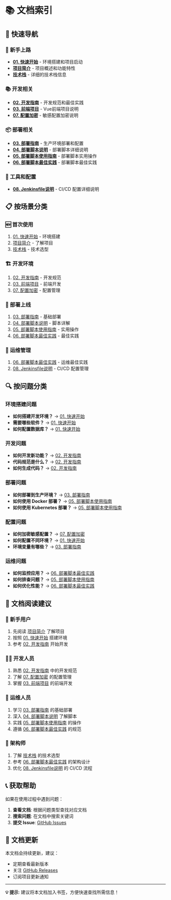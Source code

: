 # 📚 文档索引

## 🎯 快速导航

### 🚀 新手上路
- **[01. 快速开始](01-快速开始.md)** - 环境搭建和项目启动
- **[项目简介](../README.md#-项目简介)** - 项目概述和功能特性
- **[技术栈](../README.md#-技术栈)** - 详细的技术栈信息

### 📚 开发相关
- **[02. 开发指南](02-开发指南.md)** - 开发规范和最佳实践
- **[03. 前端项目](../ui/README.md)** - Vue前端项目说明
- **[07. 配置加密](07-配置加密.md)** - 敏感配置加密说明

### 📦 部署相关
- **[03. 部署指南](03-部署指南.md)** - 生产环境部署和配置
- **[04. 部署脚本说明](04-部署脚本说明.md)** - 部署脚本详细说明
- **[05. 部署脚本使用指南](05-部署脚本使用指南.md)** - 部署脚本实用操作
- **[06. 部署脚本最佳实践](06-部署脚本最佳实践.md)** - 部署脚本最佳实践

### 🔧 工具和配置
- **[08. Jenkinsfile说明](08-Jenkinsfile说明.md)** - CI/CD 配置详细说明

## 📋 按场景分类

### 🆕 首次使用
1. [01. 快速开始](01-快速开始.md) - 环境搭建
2. [项目简介](../README.md#-项目简介) - 了解项目
3. [技术栈](../README.md#-技术栈) - 技术选型

### 🏗️ 开发环境
1. [02. 开发指南](02-开发指南.md) - 开发规范
2. [03. 前端项目](../ui/README.md) - 前端开发
3. [07. 配置加密](07-配置加密.md) - 配置管理

### 🚀 部署上线
1. [03. 部署指南](03-部署指南.md) - 基础部署
2. [04. 部署脚本说明](04-部署脚本说明.md) - 脚本详解
3. [05. 部署脚本使用指南](05-部署脚本使用指南.md) - 实用操作
4. [06. 部署脚本最佳实践](06-部署脚本最佳实践.md) - 最佳实践

### 🔧 运维管理
1. [06. 部署脚本最佳实践](06-部署脚本最佳实践.md) - 运维最佳实践
2. [08. Jenkinsfile说明](08-Jenkinsfile说明.md) - CI/CD 配置管理

## 🔍 按问题分类

### 环境搭建问题
- **如何搭建开发环境？** → [01. 快速开始](01-快速开始.md)
- **需要哪些软件？** → [01. 快速开始](01-快速开始.md#环境要求)
- **如何配置数据库？** → [01. 快速开始](01-快速开始.md#3️⃣-配置应用)

### 开发问题
- **如何开发新功能？** → [02. 开发指南](02-开发指南.md)
- **代码规范是什么？** → [02. 开发指南](02-开发指南.md#开发规范)
- **如何生成代码？** → [02. 开发指南](02-开发指南.md#代码生成)

### 部署问题
- **如何部署到生产环境？** → [03. 部署指南](03-部署指南.md)
- **如何使用 Docker 部署？** → [05. 部署脚本使用指南](05-部署脚本使用指南.md#🐳-docker-部署)
- **如何使用 Kubernetes 部署？** → [05. 部署脚本使用指南](05-部署脚本使用指南.md#☸️-kubernetes-部署)

### 配置问题
- **如何加密敏感配置？** → [07. 配置加密](07-配置加密.md)
- **如何配置不同环境？** → [01. 快速开始](01-快速开始.md#3️⃣-配置应用)
- **环境变量有哪些？** → [03. 部署指南](03-部署指南.md#环境变量)

### 运维问题
- **如何监控应用？** → [06. 部署脚本最佳实践](06-部署脚本最佳实践.md#📊-监控和可观测性)
- **如何排查问题？** → [05. 部署脚本使用指南](05-部署脚本使用指南.md#🚨-故障排除)
- **如何优化性能？** → [06. 部署脚本最佳实践](06-部署脚本最佳实践.md#🚀-应用部署最佳实践)

## 📖 文档阅读建议

### 👶 新手用户
1. 先阅读 [项目简介](../README.md#-项目简介) 了解项目
2. 按照 [01. 快速开始](01-快速开始.md) 搭建环境
3. 参考 [02. 开发指南](02-开发指南.md) 开始开发

### 👨‍💻 开发人员
1. 熟悉 [02. 开发指南](02-开发指南.md) 中的开发规范
2. 了解 [07. 配置加密](07-配置加密.md) 的配置管理
3. 掌握 [03. 前端项目](../ui/README.md) 的前端开发

### 🚀 运维人员
1. 学习 [03. 部署指南](03-部署指南.md) 的基础部署
2. 深入 [04. 部署脚本说明](04-部署脚本说明.md) 了解脚本
3. 实践 [05. 部署脚本使用指南](05-部署脚本使用指南.md) 的操作
4. 遵循 [06. 部署脚本最佳实践](06-部署脚本最佳实践.md) 的规范

### 🔧 架构师
1. 了解 [技术栈](../README.md#-技术栈) 的技术选型
2. 参考 [06. 部署脚本最佳实践](06-部署脚本最佳实践.md) 的架构设计
3. 优化 [08. Jenkinsfile说明](08-Jenkinsfile说明.md) 的 CI/CD 流程

## 📞 获取帮助

如果在使用过程中遇到问题：

1. **查看文档**: 根据问题类型查找对应文档
2. **搜索问题**: 在文档中搜索关键词
3. **提交 Issue**: [GitHub Issues](https://github.com/mingsha/mingsha-template-vue/issues)

## 🔄 文档更新

本文档会持续更新，建议：

- 定期查看最新版本
- 关注 [GitHub Releases](https://github.com/mingsha/mingsha-template-vue/releases)
- 订阅项目更新通知

---

**💡 提示**: 建议将本文档加入书签，方便快速查找所需信息！ 